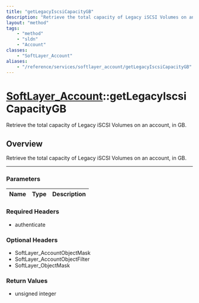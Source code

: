 ```yaml
---
title: "getLegacyIscsiCapacityGB"
description: "Retrieve the total capacity of Legacy iSCSI Volumes on an account, in GB."
layout: "method"
tags:
    - "method"
    - "sldn"
    - "Account"
classes:
    - "SoftLayer_Account"
aliases:
    - "/reference/services/softlayer_account/getLegacyIscsiCapacityGB"
---
```

# [SoftLayer_Account](/reference/services/SoftLayer_Account)::getLegacyIscsiCapacityGB

Retrieve the total capacity of Legacy iSCSI Volumes on an account, in GB.


## Overview 
Retrieve the total capacity of Legacy iSCSI Volumes on an account, in GB.

-----

### Parameters 
|Name | Type | Description |
| --- | --- | --- |


### Required Headers
* authenticate


### Optional Headers
* SoftLayer_AccountObjectMask
* SoftLayer_AccountObjectFilter
* SoftLayer_ObjectMask

### Return Values
* unsigned integer




